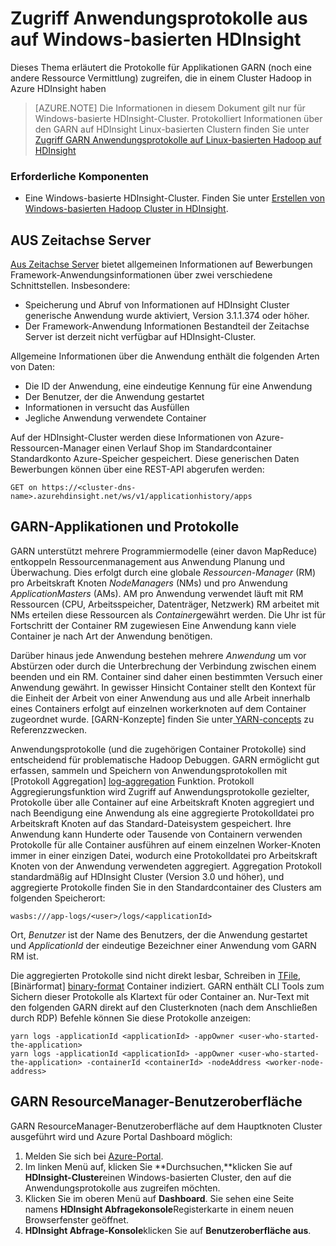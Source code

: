 <properties
    pageTitle="Access Hadoop GARN Anwendungsprotokolle programmgesteuert | Microsoft Azure"
    description="Access-Anwendung protokolliert programmgesteuert in einem Cluster Hadoop in HDInsight."
    services="hdinsight"
    documentationCenter=""
    tags="azure-portal"
    authors="mumian" 
    manager="jhubbard"
    editor="cgronlun"/>

<tags
    ms.service="hdinsight"
    ms.workload="big-data"
    ms.tgt_pltfrm="na"
    ms.devlang="na"
    ms.topic="article"
    ms.date="10/19/2016"
    ms.author="jgao"/>

# <a name="access-yarn-application-logs-on-windows-based-hdinsight"></a>Zugriff Anwendungsprotokolle aus auf Windows-basierten HDInsight

Dieses Thema erläutert die Protokolle für Applikationen GARN (noch eine andere Ressource Vermittlung) zugreifen, die in einem Cluster Hadoop in Azure HDInsight haben

> [AZURE.NOTE] Die Informationen in diesem Dokument gilt nur für Windows-basierte HDInsight-Cluster. Protokolliert Informationen über den GARN auf HDInsight Linux-basierten Clustern finden Sie unter [Zugriff GARN Anwendungsprotokolle auf Linux-basierten Hadoop auf HDInsight](hdinsight-hadoop-access-yarn-app-logs-linux.md)

### <a name="prerequisites"></a>Erforderliche Komponenten

- Eine Windows-basierte HDInsight-Cluster.  Finden Sie unter [Erstellen von Windows-basierten Hadoop Cluster in HDInsight](hdinsight-provision-clusters.md).


## <a name="yarn-timeline-server"></a>AUS Zeitachse Server

<a href="http://hadoop.apache.org/docs/r2.4.0/hadoop-yarn/hadoop-yarn-site/TimelineServer.html" target="_blank">Aus Zeitachse Server</a> bietet allgemeinen Informationen auf Bewerbungen Framework-Anwendungsinformationen über zwei verschiedene Schnittstellen. Insbesondere:

* Speicherung und Abruf von Informationen auf HDInsight Cluster generische Anwendung wurde aktiviert, Version 3.1.1.374 oder höher.
* Der Framework-Anwendung Informationen Bestandteil der Zeitachse Server ist derzeit nicht verfügbar auf HDInsight-Cluster.


Allgemeine Informationen über die Anwendung enthält die folgenden Arten von Daten:

* Die ID der Anwendung, eine eindeutige Kennung für eine Anwendung
* Der Benutzer, der die Anwendung gestartet
* Informationen in versucht das Ausfüllen
* Jegliche Anwendung verwendete Container

Auf der HDInsight-Cluster werden diese Informationen von Azure-Ressourcen-Manager einen Verlauf Shop im Standardcontainer Standardkonto Azure-Speicher gespeichert. Diese generischen Daten Bewerbungen können über eine REST-API abgerufen werden:

    GET on https://<cluster-dns-name>.azurehdinsight.net/ws/v1/applicationhistory/apps


## <a name="yarn-applications-and-logs"></a>GARN-Applikationen und Protokolle

GARN unterstützt mehrere Programmiermodelle (einer davon MapReduce) entkoppeln Ressourcenmanagement aus Anwendung Planung und Überwachung. Dies erfolgt durch eine globale *Ressourcen-Manager* (RM) pro Arbeitskraft Knoten *NodeManagers* (NMs) und pro Anwendung *ApplicationMasters* (AMs). AM pro Anwendung verwendet läuft mit RM Ressourcen (CPU, Arbeitsspeicher, Datenträger, Netzwerk) RM arbeitet mit NMs erteilen diese Ressourcen als *Container*gewährt werden. Die Uhr ist für Fortschritt der Container RM zugewiesen Eine Anwendung kann viele Container je nach Art der Anwendung benötigen.

Darüber hinaus jede Anwendung bestehen mehrere *Anwendung* um vor Abstürzen oder durch die Unterbrechung der Verbindung zwischen einem beenden und ein RM. Container sind daher einen bestimmten Versuch einer Anwendung gewährt. In gewisser Hinsicht Container stellt den Kontext für die Einheit der Arbeit von einer Anwendung aus und alle Arbeit innerhalb eines Containers erfolgt auf einzelnen workerknoten auf dem Container zugeordnet wurde. [GARN-Konzepte] finden Sie unter[ YARN-concepts] zu Referenzzwecken.

Anwendungsprotokolle (und die zugehörigen Container Protokolle) sind entscheidend für problematische Hadoop Debuggen. GARN ermöglicht gut erfassen, sammeln und Speichern von Anwendungsprotokollen mit [Protokoll Aggregation] [ log-aggregation] Funktion. Protokoll Aggregierungsfunktion wird Zugriff auf Anwendungsprotokolle gezielter, Protokolle über alle Container auf eine Arbeitskraft Knoten aggregiert und nach Beendigung eine Anwendung als eine aggregierte Protokolldatei pro Arbeitskraft Knoten auf das Standard-Dateisystem gespeichert. Ihre Anwendung kann Hunderte oder Tausende von Containern verwenden Protokolle für alle Container ausführen auf einem einzelnen Worker-Knoten immer in einer einzigen Datei, wodurch eine Protokolldatei pro Arbeitskraft Knoten von der Anwendung verwendeten aggregiert. Aggregation Protokoll standardmäßig auf HDInsight Cluster (Version 3.0 und höher), und aggregierte Protokolle finden Sie in den Standardcontainer des Clusters am folgenden Speicherort:

    wasbs:///app-logs/<user>/logs/<applicationId>

Ort, *Benutzer* ist der Name des Benutzers, der die Anwendung gestartet und *ApplicationId* der eindeutige Bezeichner einer Anwendung vom GARN RM ist.

Die aggregierten Protokolle sind nicht direkt lesbar, Schreiben in [TFile][T-file], [Binärformat] [ binary-format] Container indiziert. GARN enthält CLI Tools zum Sichern dieser Protokolle als Klartext für oder Container an. Nur-Text mit den folgenden GARN direkt auf den Clusterknoten (nach dem Anschließen durch RDP) Befehle können Sie diese Protokolle anzeigen:

    yarn logs -applicationId <applicationId> -appOwner <user-who-started-the-application>
    yarn logs -applicationId <applicationId> -appOwner <user-who-started-the-application> -containerId <containerId> -nodeAddress <worker-node-address>


## <a name="yarn-resourcemanager-ui"></a>GARN ResourceManager-Benutzeroberfläche

GARN ResourceManager-Benutzeroberfläche auf dem Hauptknoten Cluster ausgeführt wird und Azure Portal Dashboard möglich: 

1. Melden Sie sich bei [Azure-Portal](https://portal.azure.com/). 
2. Im linken Menü auf, klicken Sie **Durchsuchen,**klicken Sie auf **HDInsight-Cluster**einen Windows-basierten Cluster, den auf die Anwendungsprotokolle aus zugreifen möchten.
3. Klicken Sie im oberen Menü auf **Dashboard**. Sie sehen eine Seite namens **HDInsight Abfragekonsole**Registerkarte in einem neuen Browserfenster geöffnet.
4. **HDInsight Abfrage-Konsole**klicken Sie auf **Benutzeroberfläche aus**.




[YARN-timeline-server]:http://hadoop.apache.org/docs/r2.4.0/hadoop-yarn/hadoop-yarn-site/TimelineServer.html
[log-aggregation]:http://hortonworks.com/blog/simplifying-user-logs-management-and-access-in-yarn/
[T-file]:https://issues.apache.org/jira/secure/attachment/12396286/TFile%20Specification%2020081217.pdf
[binary-format]:https://issues.apache.org/jira/browse/HADOOP-3315
[YARN-concepts]:http://hortonworks.com/blog/apache-hadoop-yarn-concepts-and-applications/
